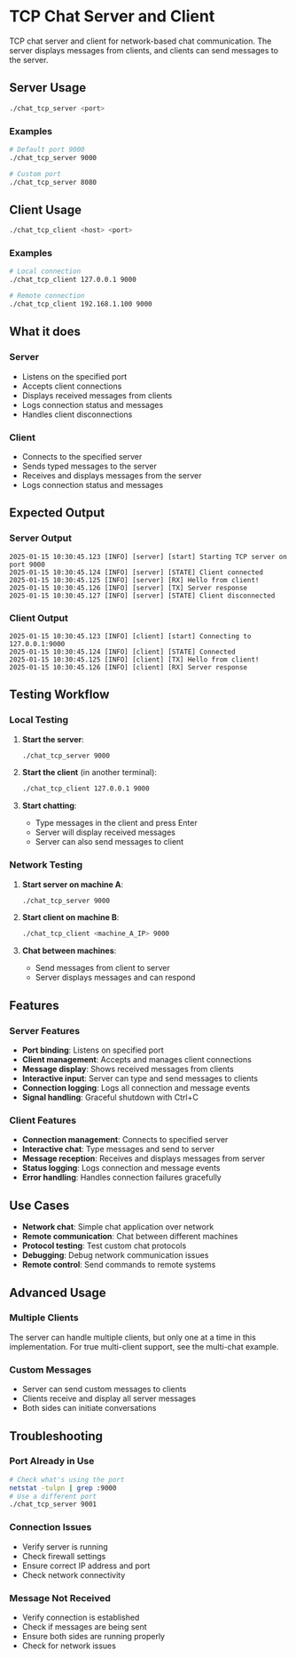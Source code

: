 # TCP Chat Server and Client

TCP chat server and client for network-based chat communication. The server displays messages from clients, and clients can send messages to the server.

## Server Usage

```bash
./chat_tcp_server <port>
```

### Examples
```bash
# Default port 9000
./chat_tcp_server 9000

# Custom port
./chat_tcp_server 8080
```

## Client Usage

```bash
./chat_tcp_client <host> <port>
```

### Examples
```bash
# Local connection
./chat_tcp_client 127.0.0.1 9000

# Remote connection
./chat_tcp_client 192.168.1.100 9000
```

## What it does

### Server
- Listens on the specified port
- Accepts client connections
- Displays received messages from clients
- Logs connection status and messages
- Handles client disconnections

### Client
- Connects to the specified server
- Sends typed messages to the server
- Receives and displays messages from the server
- Logs connection status and messages

## Expected Output

### Server Output
```
2025-01-15 10:30:45.123 [INFO] [server] [start] Starting TCP server on port 9000
2025-01-15 10:30:45.124 [INFO] [server] [STATE] Client connected
2025-01-15 10:30:45.125 [INFO] [server] [RX] Hello from client!
2025-01-15 10:30:45.126 [INFO] [server] [TX] Server response
2025-01-15 10:30:45.127 [INFO] [server] [STATE] Client disconnected
```

### Client Output
```
2025-01-15 10:30:45.123 [INFO] [client] [start] Connecting to 127.0.0.1:9000
2025-01-15 10:30:45.124 [INFO] [client] [STATE] Connected
2025-01-15 10:30:45.125 [INFO] [client] [TX] Hello from client!
2025-01-15 10:30:45.126 [INFO] [client] [RX] Server response
```

## Testing Workflow

### Local Testing
1. **Start the server**:
   ```bash
   ./chat_tcp_server 9000
   ```

2. **Start the client** (in another terminal):
   ```bash
   ./chat_tcp_client 127.0.0.1 9000
   ```

3. **Start chatting**:
   - Type messages in the client and press Enter
   - Server will display received messages
   - Server can also send messages to client

### Network Testing
1. **Start server on machine A**:
   ```bash
   ./chat_tcp_server 9000
   ```

2. **Start client on machine B**:
   ```bash
   ./chat_tcp_client <machine_A_IP> 9000
   ```

3. **Chat between machines**:
   - Send messages from client to server
   - Server displays messages and can respond

## Features

### Server Features
- **Port binding**: Listens on specified port
- **Client management**: Accepts and manages client connections
- **Message display**: Shows received messages from clients
- **Interactive input**: Server can type and send messages to clients
- **Connection logging**: Logs all connection and message events
- **Signal handling**: Graceful shutdown with Ctrl+C

### Client Features
- **Connection management**: Connects to specified server
- **Interactive chat**: Type messages and send to server
- **Message reception**: Receives and displays messages from server
- **Status logging**: Logs connection and message events
- **Error handling**: Handles connection failures gracefully

## Use Cases

- **Network chat**: Simple chat application over network
- **Remote communication**: Chat between different machines
- **Protocol testing**: Test custom chat protocols
- **Debugging**: Debug network communication issues
- **Remote control**: Send commands to remote systems

## Advanced Usage

### Multiple Clients
The server can handle multiple clients, but only one at a time in this implementation. For true multi-client support, see the multi-chat example.

### Custom Messages
- Server can send custom messages to clients
- Clients receive and display all server messages
- Both sides can initiate conversations

## Troubleshooting

### Port Already in Use
```bash
# Check what's using the port
netstat -tulpn | grep :9000
# Use a different port
./chat_tcp_server 9001
```

### Connection Issues
- Verify server is running
- Check firewall settings
- Ensure correct IP address and port
- Check network connectivity

### Message Not Received
- Verify connection is established
- Check if messages are being sent
- Ensure both sides are running properly
- Check for network issues
